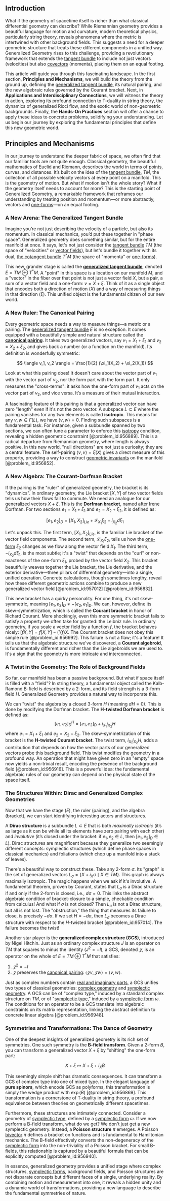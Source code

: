## Introduction
What if the geometry of spacetime itself is richer than what classical differential geometry can describe? While Riemannian geometry provides a beautiful language for motion and curvature, modern theoretical physics, particularly string theory, reveals phenomena where the metric is intertwined with other background fields. This suggests a need for a deeper geometric structure that treats these different components in a unified way. Generalized Geometry rises to this challenge, providing a revolutionary framework that extends the [tangent bundle](@article_id:160800) to include not just vectors (velocities) but also [covectors](@article_id:157233) (momenta), placing them on an equal footing.

This article will guide you through this fascinating landscape. In the first section, **Principles and Mechanisms**, we will build the theory from the ground up, defining the [generalized tangent bundle](@article_id:161594), its natural pairing, and the new algebraic rules governed by the Courant bracket. Next, in **Applications and Interdisciplinary Connections**, we will witness the theory in action, exploring its profound connection to T-duality in string theory, the dynamics of generalized Ricci flow, and the exotic world of non-geometric backgrounds. Finally, the **Hands-On Practices** section will offer a chance to apply these ideas to concrete problems, solidifying your understanding. Let us begin our journey by exploring the fundamental principles that define this new geometric world.

## Principles and Mechanisms

In our journey to understand the deeper fabric of space, we often find that our familiar tools are not quite enough. Classical geometry, the beautiful mathematics of Euclid and Riemann, describes the world in terms of points, curves, and distances. It’s built on the idea of the [tangent bundle](@article_id:160800), $TM$, the collection of all possible velocity vectors at every point on a manifold. This is the geometry of motion. But what if motion isn't the whole story? What if the geometry itself needs to account for more? This is the starting point of Generalized Geometry, a remarkable framework that reframes our understanding by treating position and momentum—or more abstractly, vectors and [one-forms](@article_id:269898)—on an equal footing.

### A New Arena: The Generalized Tangent Bundle

Imagine you’re not just describing the velocity of a particle, but also its momentum. In classical mechanics, you’d put these together in "phase space". Generalized geometry does something similar, but for the entire manifold at once. It says, let's not just consider the [tangent bundle](@article_id:160800) $TM$ (the space of "velocities" or [vector fields](@article_id:160890)), but let's bundle it together with its dual, [the cotangent bundle](@article_id:184644) $T^*M$ (the space of "momenta" or [one-forms](@article_id:269898)).

This new, grander stage is called the **[generalized tangent bundle](@article_id:161594)**, denoted $E = TM \oplus T^*M$. A "point" in this space is a location on our manifold $M$, and a "vector" in the fiber over that point is not just a vector field $X$, but a pair, a sum of a vector field and a one-form: $v = X + \xi$. Think of it as a single object that encodes both a direction of motion ($X$) and a way of measuring things in that direction ($\xi$). This unified object is the fundamental citizen of our new world.

### A New Ruler: The Canonical Pairing

Every geometric space needs a way to measure things—a metric or a pairing. The [generalized tangent bundle](@article_id:161594) $E$ is no exception. It comes equipped with a beautifully simple and natural structure called the **[canonical pairing](@article_id:191352)**. It takes two generalized vectors, say $v_1 = X_1 + \xi_1$ and $v_2 = X_2 + \xi_2$, and gives back a number (or a function on the manifold). Its definition is wonderfully symmetric:

$$
\langle v_1, v_2 \rangle = \frac{1}{2} (\xi_1(X_2) + \xi_2(X_1))
$$

Look at what this pairing does! It doesn't care about the vector part of $v_1$ with the vector part of $v_2$, nor the form part with the form part. It only measures the "cross-terms": it asks how the one-form part of $v_1$ acts on the vector part of $v_2$, and vice versa. It’s a measure of their mutual interaction.

A fascinating feature of this pairing is that a generalized vector can have zero "length" even if it's not the zero vector. A subspace $L \subset E$ where the pairing vanishes for any two elements is called **isotropic**. This means for any $v, w \in \Gamma(L)$, we have $\langle v, w \rangle = 0$. Finding such subspaces is a fundamental task. For instance, given a subbundle spanned by two sections, we can often tune a parameter to enforce this [isotropy](@article_id:158665) condition, revealing a hidden geometric constraint [@problem_id:956889]. This is a radical departure from Riemannian geometry, where length is always positive. In this new world, "null directions" are not just a curiosity; they are a central feature. The self-pairing $\langle v, v \rangle = \xi(X)$ gives a direct measure of this property, providing a way to construct [geometric invariants](@article_id:178117) on the manifold [@problem_id:956852].

### A New Algebra: The Courant-Dorfman Bracket

If the pairing is the "ruler" of generalized geometry, the bracket is its "dynamics". In ordinary geometry, the Lie bracket $[X, Y]$ of two vector fields tells us how their flows fail to commute. We need an analogue for our generalized vectors $X + \xi$. This is the **Dorfman bracket**, named after Irene Dorfman. For two sections $e_1 = X_1 + \xi_1$ and $e_2 = X_2 + \xi_2$, it is defined as:

$$
[e_1, e_2]_D = [X_1, X_2]_{Lie} + \mathcal{L}_{X_1}\xi_2 - i_{X_2}d\xi_1
$$

Let's unpack this. The first term, $[X_1, X_2]_{Lie}$, is the familiar Lie bracket of the vector field components. The second term, $\mathcal{L}_{X_1}\xi_2$, tells us how the [one-form](@article_id:276222) $\xi_2$ changes as we flow along the vector field $X_1$. The third term, $-i_{X_2}d\xi_1$, is the most subtle; it's a "twist" that depends on the "curl" or non-exactness of the one-form $\xi_1$, probed by the vector field $X_2$. This bracket beautifully weaves together the Lie bracket, the Lie derivative, and the exterior derivative—three pillars of differential geometry—into a single, unified operation. Concrete calculations, though sometimes lengthy, reveal how these different geometric actions combine to produce a new generalized vector field [@problem_id:957012] [@problem_id:956832].

This new bracket has a quirky personality. For one thing, it's not skew-symmetric, meaning $[e_1, e_2]_D \neq -[e_2, e_1]_D$. We can, however, define its skew-symmetrization, which is called the **Courant bracket** in honor of Richard Courant. More shockingly, even this more symmetric bracket fails to satisfy a property we often take for granted: the Leibniz rule. In ordinary geometry, if you scale a vector field by a function $f$, the bracket behaves nicely: $[fX, Y] = f[X, Y] - (Yf)X$. The Courant bracket does not obey this simple rule [@problem_id:956992]. This failure is not a flaw; it's a feature! It tells us that the algebraic structure we've discovered, a **Courant algebroid**, is fundamentally different and richer than the Lie algebroids we are used to. It's a sign that the geometry is more intricate and interconnected.

### A Twist in the Geometry: The Role of Background Fields

So far, our manifold has been a passive background. But what if space itself is filled with a "field"? In string theory, a fundamental object called the Kalb-Ramond B-field is described by a 2-form, and its field strength is a 3-form field $H$. Generalized Geometry provides a natural way to incorporate this.

We can "twist" the algebra by a closed 3-form $H$ (meaning $dH=0$). This is done by modifying the Dorfman bracket. The **H-twisted Dorfman bracket** is defined as:
$$
[e_1, e_2]_D^H = [e_1, e_2]_D + i_{X_1}i_{X_2}H
$$
where $e_1 = X_1 + \xi_1$ and $e_2 = X_2 + \xi_2$. The skew-symmetrization of this bracket is the **H-twisted Courant bracket**. The twist term, $i_{X_1}i_{X_2}H$, adds a contribution that depends on how the vector parts of our generalized vectors probe this background field. This twist modifies the geometry in a profound way. An operation that might have given zero in an "empty" space now yields a non-trivial result, encoding the presence of the background field [@problem_id:956916]. This is a powerful idea: the fundamental algebraic rules of our geometry can depend on the physical state of the space itself.

### The Structures Within: Dirac and Generalized Complex Geometries

Now that we have the stage ($E$), the ruler (pairing), and the algebra (bracket), we can start identifying interesting actors and structures.

A **Dirac structure** is a subbundle $L \subset E$ that is both *maximally isotropic* (it’s as large as it can be while all its elements have zero pairing with each other) and *involutive* (it’s closed under the bracket: if $e_1, e_2 \in L$, then $[e_1, e_2]_D \in L$). Dirac structures are magnificent because they generalize two seemingly different concepts: symplectic structures (which define phase spaces in classical mechanics) and foliations (which chop up a manifold into a stack of leaves).

There's a beautiful way to construct these. Take any 2-form $\sigma$. Its "graph" is the set of generalized vectors $L_\sigma = \{X + i_X\sigma \mid X \in TM\}$. This graph is always maximally isotropic. The magic happens when we ask if it's involutive. A fundamental theorem, proven by Courant, states that $L_\sigma$ is a Dirac structure if and only if the 2-form is closed, i.e., $d\sigma = 0$. This links the abstract algebraic condition of bracket-closure to a simple, checkable condition from calculus! And what if $\sigma$ is not closed? Then $L_\sigma$ is not a Dirac structure, but all is not lost. The "obstruction," the thing that measures its failure to close, is precisely $-d\sigma$. If we set $H = -d\sigma$, then $L_\sigma$ becomes a Dirac structure with respect to the $H$-twisted bracket [@problem_id:957014]. The failure becomes the twist!

Another star player is the **generalized complex structure (GCS)**, introduced by Nigel Hitchin. Just as an ordinary complex structure $J$ is an operator on $TM$ that squares to minus the identity ($J^2 = -I$), a GCS, denoted $\mathcal{J}$, is an operator on the whole of $E = TM \oplus T^*M$ that satisfies:
1.  $\mathcal{J}^2 = -I$
2.  $\mathcal{J}$ preserves the [canonical pairing](@article_id:191352): $\langle \mathcal{J}v, \mathcal{J}w \rangle = \langle v, w \rangle$.

Just as complex numbers contain [real and imaginary parts](@article_id:163731), a GCS unifies two types of classical geometries: [complex geometry](@article_id:158586) and [symplectic geometry](@article_id:160289). A GCS can be of "complex type," induced by a standard complex structure on $TM$, or of "[symplectic type](@article_id:139415)," induced by a [symplectic form](@article_id:161125) $\omega$. The conditions for an operator to be a GCS translate into algebraic constraints on its matrix representation, linking the abstract definition to concrete linear algebra [@problem_id:956948].

### Symmetries and Transformations: The Dance of Geometry

One of the deepest insights of generalized geometry is its rich set of symmetries. One such symmetry is the **B-field transform**. Given a 2-form $B$, you can transform a generalized vector $X+\xi$ by "shifting" the one-form part:

$$
X + \xi \mapsto X + \xi + i_X B
$$

This seemingly simple shift has dramatic consequences. It can transform a GCS of complex type into one of mixed type. In the elegant language of **pure spinors**, which encode GCS as polyforms, this transformation is simply the wedge product with $\exp(B)$ [@problem_id:956869]. This transformation is a cornerstone of T-duality in string theory, a profound equivalence between theories on geometrically different spacetimes.

Furthermore, these structures are intimately connected. Consider a geometry of [symplectic type](@article_id:139415), defined by a [symplectic form](@article_id:161125) $\omega$. If we now perform a B-field transform, what do we get? We don't just get a new symplectic geometry. Instead, a **Poisson structure** $\pi$ emerges. A Poisson [bivector](@article_id:204265) $\pi$ defines a bracket on functions and is fundamental to Hamiltonian mechanics. The B-field effectively converts the non-degeneracy of the [symplectic form](@article_id:161125) into the non-triviality of a Poisson bracket. For small B-fields, this relationship is captured by a beautiful formula that can be explicitly computed [@problem_id:956940].

In essence, generalized geometry provides a unified stage where complex structures, [symplectic forms](@article_id:165402), background fields, and Poisson structures are not disparate concepts but different faces of a single, underlying reality. By combining motion and measurement into one, it reveals a hidden unity and a dynamic world of transformations, providing a new language to describe the fundamental symmetries of nature.